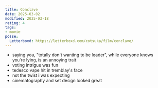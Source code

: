 ```yaml
---
title: Conclave
date: 2025-03-02
modified: 2025-03-18
rating: 4
tags:
- movie
posse:
  Letterboxd: https://letterboxd.com/cotsuka/film/conclave/
---
```


- saying you, "totally don't wanting to be leader", while everyone knows you're lying, is an annoying trait
- voting intrigue was fun
- tedesco vape hit in tremblay's face
- not the twist i was expecting
- cinematography and set design looked great